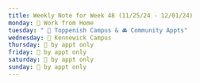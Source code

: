 ```yaml
---
title: Weekly Note for Week 48 (11/25/24 - 12/01/24)
monday: 🏡 Work from Home
tuesday: " 🏫 Toppenish Campus & 🚘 Community Appts"
wednesday: 🏫 Kennewick Campus
thursday: 🫥 by appt only
friday: 🫥 by appt only
saturday: 🫥 by appt only
sunday: 🫥 by appt only
---
```

